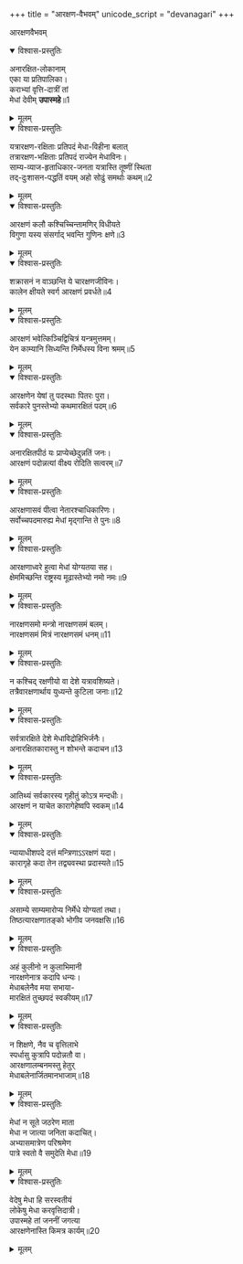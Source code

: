 +++
title = "आरक्षण-वैभवम्"
unicode_script = "devanagari"
+++

आरक्षणवैभवम्

<details open><summary>विश्वास-प्रस्तुतिः</summary>

अनारक्षित-लोकानाम्  
एका या प्रतिपालिका।  
कराभ्यां वृत्ति-दात्रीं तां  
मेधां देवीम् **उपास्महे**॥1
</details>

<details><summary>मूलम्</summary>

अनारक्षितलोकानामेका या प्रतिपालिका।  
कराभ्यां वृत्तिदात्रीं तां मेधां देवीमुपास्महे॥1
</details>  

<details open><summary>विश्वास-प्रस्तुतिः</summary>

यत्रारक्षण-रक्षिताः प्रतिपदं मेधा-विहीना बलात्  
तत्रारक्षण-भक्षिताः प्रतिपदं राज्येन मेधाविनः।  
साम्य-व्याज-हृताधिकार-जनता यत्रास्ति तूष्णीं स्थिता  
तद्-दुःशासन-पद्धतिं वयम् अहो सोढुं समर्थाः कथम्॥2
</details>

<details><summary>मूलम्</summary>

यत्रारक्षणरक्षिताः प्रतिपदं मेधाविहीना बलात्  
तत्रारक्षणभक्षिताः प्रतिपदं राज्येन मेधाविनः।  
साम्यव्याजहृताधिकारजनता यत्रास्ति तूष्णीं स्थिता  
तद्दुःशासनपद्धतिं वयमहो सोढुं समर्थाः कथम्॥2
</details>  

<details open><summary>विश्वास-प्रस्तुतिः</summary>

आरक्षणं कलौ कश्चिच्चिन्तामणिर् विधीयते  
विगुणा यस्य संसर्गाद् भवन्ति गुणिनः क्षणे॥3
</details>

<details><summary>मूलम्</summary>

आरक्षणं कलौ कश्चिच्चिन्तामणिर् विधीयते  
विगुणा यस्य संसर्गाद् भवन्ति गुणिनः क्षणे॥3
</details>  

<details open><summary>विश्वास-प्रस्तुतिः</summary>

शक्रासनं न वाञ्छन्ति ये चारक्षणजीविनः।  
कालेन क्षीयते स्वर्ग आरक्षणं प्रवर्धते॥4
</details>

<details><summary>मूलम्</summary>

शक्रासनं न वाञ्छन्ति ये चारक्षणजीविनः।  
कालेन क्षीयते स्वर्ग आरक्षणं प्रवर्धते॥4
</details>  

<details open><summary>विश्वास-प्रस्तुतिः</summary>

आरक्षणं भवेत्किञ्चिद्विचित्रं यन्त्रमुत्तमम्।  
येन काम्यानि सिध्यन्ति निर्मेधस्य विना श्रमम्॥5
</details>

<details><summary>मूलम्</summary>

आरक्षणं भवेत्किञ्चिद्विचित्रं यन्त्रमुत्तमम्।  
येन काम्यानि सिध्यन्ति निर्मेधस्य विना श्रमम्॥5
</details>  

<details open><summary>विश्वास-प्रस्तुतिः</summary>

आरक्षणेन येषां तु पदस्थाः पितरः पुरा।  
सर्वकारे पुनस्तेभ्यो कथमारक्षितं पदम्॥6
</details>

<details><summary>मूलम्</summary>

आरक्षणेन येषां तु पदस्थाः पितरः पुरा।  
सर्वकारे पुनस्तेभ्यो कथमारक्षितं पदम्॥6
</details>  

<details open><summary>विश्वास-प्रस्तुतिः</summary>

अनारक्षितपीठं यः प्राप्येच्छेदुन्नतिं जनः।  
आरक्षणं पदोन्नत्यां वीक्ष्य रोदिति सत्वरम्॥7
</details>

<details><summary>मूलम्</summary>

अनारक्षितपीठं यः प्राप्येच्छेदुन्नतिं जनः।  
आरक्षणं पदोन्नत्यां वीक्ष्य रोदिति सत्वरम्॥7
</details>  

<details open><summary>विश्वास-प्रस्तुतिः</summary>

आरक्षणासवं पीत्वा नेतारश्चाधिकारिणः।  
सर्वोच्चपदमारुह्य मेधां मृद्गान्ति ते पुनः॥8
</details>

<details><summary>मूलम्</summary>

आरक्षणासवं पीत्वा नेतारश्चाधिकारिणः।  
सर्वोच्चपदमारुह्य मेधां मृद्गान्ति ते पुनः॥8
</details>  

<details open><summary>विश्वास-प्रस्तुतिः</summary>

आरक्षणाध्वरे हुत्वा मेधां योग्यतया सह।  
क्षेममिच्छन्ति राष्ट्रस्य मूढास्तेभ्यो नमो नमः॥9
</details>

<details><summary>मूलम्</summary>

आरक्षणाध्वरे हुत्वा मेधां योग्यतया सह।  
क्षेममिच्छन्ति राष्ट्रस्य मूढास्तेभ्यो नमो नमः॥9
</details>  

<details open><summary>विश्वास-प्रस्तुतिः</summary>

नारक्षणसमो मन्त्रो नारक्षणसमं बलम्।  
नारक्षणसमं मित्रं नारक्षणसमं धनम्॥11
</details>

<details><summary>मूलम्</summary>

नारक्षणसमो मन्त्रो नारक्षणसमं बलम्।  
नारक्षणसमं मित्रं नारक्षणसमं धनम्॥11
</details>  

<details open><summary>विश्वास-प्रस्तुतिः</summary>

न कश्चिद् रक्षणीयो वा देशे यत्रावशिष्यते।  
तत्रैवारक्षणार्थाय युध्यन्ते कुटिला जनाः॥12
</details>

<details><summary>मूलम्</summary>

न कश्चिद् रक्षणीयो वा देशे यत्रावशिष्यते।  
तत्रैवारक्षणार्थाय युध्यन्ते कुटिला जनाः॥12
</details>  

<details open><summary>विश्वास-प्रस्तुतिः</summary>

सर्वत्रारक्षिते देशे मेधाविद्रोहिभिर्जनैः।  
अनारक्षितकारास्तु न शोभन्ते कदाचन॥13
</details>

<details><summary>मूलम्</summary>

सर्वत्रारक्षिते देशे मेधाविद्रोहिभिर्जनैः।  
अनारक्षितकारास्तु न शोभन्ते कदाचन॥13
</details>  

<details open><summary>विश्वास-प्रस्तुतिः</summary>

आतिथ्यं सर्वकारस्य गृहीतुं कोऽत्र मन्दधीः।  
आरक्षणं न याचेत कारागेहेष्वपि स्वकम्॥14
</details>

<details><summary>मूलम्</summary>

आतिथ्यं सर्वकारस्य गृहीतुं कोऽत्र मन्दधीः।  
आरक्षणं न याचेत कारागेहेष्वपि स्वकम्॥14
</details>  

<details open><summary>विश्वास-प्रस्तुतिः</summary>

न्यायाधीशपदे दत्तं मन्त्रिणाऽऽरक्षणं यदा।  
कारागृहे कदा तेन तद्व्यवस्था प्रदास्यते॥15
</details>

<details><summary>मूलम्</summary>

न्यायाधीशपदे दत्तं मन्त्रिणाऽऽरक्षणं यदा।  
कारागृहे कदा तेन तद्व्यवस्था प्रदास्यते॥15
</details>  

<details open><summary>विश्वास-प्रस्तुतिः</summary>

असाम्ये साम्यमारोप्य निर्मेधे योग्यतां तथा।  
तिष्ठत्यारक्षणातङ्को भोगीव जनवक्षसि॥16
</details>

<details><summary>मूलम्</summary>

असाम्ये साम्यमारोप्य निर्मेधे योग्यतां तथा।  
तिष्ठत्यारक्षणातङ्को भोगीव जनवक्षसि॥16
</details>  

<details open><summary>विश्वास-प्रस्तुतिः</summary>

अहं कुलीनो न कुलाभिमानी  
नारक्षणेनात्र कदापि धन्यः।  
मेधाबलेनैव मया सभाया-  
मारक्षितं तुच्छपदं स्वकीयम्॥17
</details>

<details><summary>मूलम्</summary>

अहं कुलीनो न कुलाभिमानी  
नारक्षणेनात्र कदापि धन्यः।  
मेधाबलेनैव मया सभाया-  
मारक्षितं तुच्छपदं स्वकीयम्॥17
</details>  

<details open><summary>विश्वास-प्रस्तुतिः</summary>

न शिक्षणे, नैव च वृत्तिलाभे  
स्पर्धासु कुत्रापि पदोन्नतौ वा।  
आरक्षणालम्बनमस्तु हेतुर्  
मेधाबलेनार्जितमानभाजाम्॥18
</details>

<details><summary>मूलम्</summary>

न शिक्षणे, नैव च वृत्तिलाभे  
स्पर्धासु कुत्रापि पदोन्नतौ वा।  
आरक्षणालम्बनमस्तु हेतुर्  
मेधाबलेनार्जितमानभाजाम्॥18
</details>  

<details open><summary>विश्वास-प्रस्तुतिः</summary>

मेधां न सूते जठरेण माता  
मेधा न जात्या जनिता कदाचित्।  
अभ्यासमात्रेण परिश्रमेण  
पात्रे स्वतो वै समुदेति मेधा॥19
</details>

<details><summary>मूलम्</summary>

मेधां न सूते जठरेण माता  
मेधा न जात्या जनिता कदाचित्।  
अभ्यासमात्रेण परिश्रमेण  
पात्रे स्वतो वै समुदेति मेधा॥19
</details>  

<details open><summary>विश्वास-प्रस्तुतिः</summary>

वेदेषु मेधा हि सरस्वतीयं  
लोकेषु मेधा करवृत्तिदात्री।  
उपास्महे तां जननीं जगत्या  
आरक्षणेनास्ति किमत्र कार्यम्॥20
</details>

<details><summary>मूलम्</summary>

वेदेषु मेधा हि सरस्वतीयं  
लोकेषु मेधा करवृत्तिदात्री।  
उपास्महे तां जननीं जगत्या  
आरक्षणेनास्ति किमत्र कार्यम्॥20
</details>  


